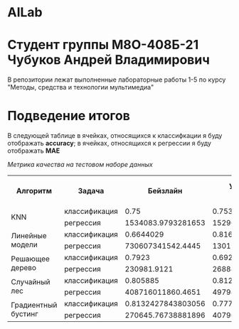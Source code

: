 # AILab
# Студент группы М8О-408Б-21 Чубуков Андрей Владимирович

В репозитории лежат выполненные лабораторные работы 1-5 по курсу "Методы, средства и технологии мультимедиа"

# Подведение итогов

В следующей таблице в ячейках, относящихся к классифкации я буду отображать **accuracy**; в ячейках, относящихся к регрессии я буду отображать **MAE** 

*Метрика качества на тестовом наборе данных*
<table>
    <tr>
        <th rowspan="1">Алгоритм</th>
        <th>Задача</th>
        <th>Бейзлайн</th>
        <th>Улучшенный бейзлайн</th>
        <th>Самостоятельная имплементация алгоритма</th>
    </tr>
    <tr>
        <td rowspan="2">KNN</td>
        <td>классификация</td>
        <td>0.75</td>
        <td>0.753</td>
        <td>0.75</td>
    </tr>
    <tr>
        <td>регрессия</td>
        <td>1534083.9793281653</td>
        <td>1529077.519379845</td>
        <td>1534083.9793281653</td>
    </tr>
    <tr>
        <td rowspan="2">Линейные модели</td>
        <td>классификация</td>
        <td>0.6644029</td>
        <td>0.81607</td>
        <td>0.2467</td>
    </tr>
    <tr>
        <td>регрессия</td>
        <td>730607341542.4445</td>
        <td>130127.39108</td>
        <td>1.203e+37</td>
    </tr>
    <tr>
        <td rowspan="2">Решающее дерево</td>
        <td>классификация</td>
        <td>0.7923</td>
        <td>0.692</td>
        <td>0.7923033389</td>
    </tr>
    <tr>
        <td>регрессия</td>
        <td>230981.9121</td>
        <td>268841.92096</td>
        <td>1258357.496601176</td>
    </tr>
    <tr>
        <td rowspan="2">Случайный лес</td>
        <td>классификация</td>
        <td>0.805885</td>
        <td>0.81267</td>
        <td>0.3503112620260328</td>
    </tr>
    <tr>
        <td>регрессия</td>
        <td>408716011860.4651</td>
        <td>497947779992.0194</td>
        <td>494091588682.0969</td>
    </tr>
    <tr>
        <td rowspan="2">Градиентный бустинг</td>
        <td>классификация</td>
        <td>0.8132427843803056</td>
        <td>0.7775891341256367</td>
        <td>0.24674589700056593</td>
    </tr>
    <tr>
        <td>регрессия</td>
        <td>270645.76738881896</td>
        <td>407908432921.0759</td>
        <td>3039431.512257809</td>
    </tr>
</table>




